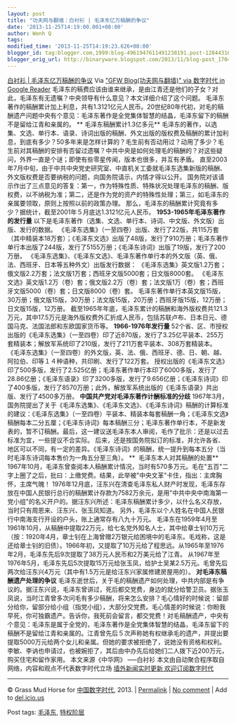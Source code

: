 ```yaml
---
layout: post
title: "功夫网与翻墙：白衬衫 | 毛泽东亿万稿酬的争议"
date: '2013-11-25T14:19:00.001+08:00'
author: Wenh Q
tags:
modified_time: '2013-11-25T14:19:23.626+08:00'
blogger_id: tag:blogger.com,1999:blog-4961947611491238191.post-1284431657312149631
blogger_orig_url: http://binaryware.blogspot.com/2013/11/blog-post_1704.html
---
```

[白衬衫 |
毛泽东亿万稿酬的争议](http://feedproxy.google.com/~r/chinagfwblog/~3/C2cNP7drIpg/)
Via ["GFW Blog(功夫网与翻墙)" via 数字时代 in Google
Reader](https://www.blogger.com/blogger.g?blogID=4961947611491238191)
毛泽东的稿费应该由谁来继承，是由江青还是他们的子女？对此，毛泽东有无遗嘱？中央领导有什么意见？本文详细介绍了这个问题。
毛泽东著作的稿酬累计加上利息，共有1.3121亿元人民币。20世纪80年代初，对毛的稿酬遗产问题中央有个意见：毛泽东著作是全党集体智慧的结晶，毛泽东留下的稿酬不是留给江青和亲属的。
** 毛泽东稿酬累计1.3亿多元**
毛泽东的著作，以选集、文选、单行本、语录、诗词出版的稿酬、外文出版的版权费及稿酬的累计加利息，到底有多少？50多年来是怎样计算的？毛生前有否动用过？动用了多少？毛生前对其稿酬的安排有否留过遗嘱？中共中央是如何处理毛的稿酬的？对这些疑问，外界一直是个谜；即使有些零星传闻，版本也很多，并互有矛盾。
直至2003年7月中旬，由于中共中央党史研究室、中直机关工委就毛泽东选集新版的稿酬、外文版权费是否要纳税的问题，向国务院请示，内情才得以公开。
国务院对该请示作出了三点意见的答复：第一，作为特殊性质、特殊状况处理毛泽东的稿酬、版权费，以不纳税为准；第二，还是作为党的资产的特殊性处理；第三，如毛泽东的亲属要领取，原则上按照以前的政策办理。
那么，毛泽东的稿酬累计究竟有多少？据统计，截至2001年５月底达1.3121亿元人民币。
**1953-1965年毛泽东著作的发行量**
以下是毛泽东著作（选集、文选、单行本、诗词、中文版、外文版）出版、发行的数据。
《毛泽东选集》（一至四卷）出版、发行了22版，共115万套（其中精装本18万套）；《毛泽东文选》出版了48版，发行了910万册；毛泽东著作单行本出版了244版，发行了5155万册；《毛泽东诗词》出版了19版，发行了200万册。
《毛泽东选集》、《毛泽东文选》、毛泽东著作单行本的外文版（英、俄、法、西班牙、日本等五种外文）出版发行数据：
《毛泽东选集》英文版1.2万套；俄文版2.2万套；法文版1万套；西班牙文版5000套；日文版8000套。
《毛泽东文选》英文版1.2万（卷）套；俄文版2.2万（卷）套；法文版1万（卷）套；西班牙文版5000（卷）套；日文版8000（卷）套。
毛泽东著作单行本英文版15版，30万册；俄文版15版，30万册；法文版15版，20万册；西班牙版15版，12万册；日文版15版，12万册。
截至1965年年底，毛泽东累计的稿酬和海外版权费共121.3万元，其中17.5万元是海外版权费外汇折成人民币，包括苏联卢布、日本日元、德国马克、法国法郎和东欧国家货币等。
**1966-1976年发行量**
52个省、区、市授权出版的《毛泽东选集》（一至四卷）印了近870版，发行了3.25亿平装本、255万套精装本；解放军系统印了210版，发行了211万套平装本、308万套精装本。
《毛泽东选集》（一至四卷）的外文版，英、法、俄、西班牙、德、日、朝、越、阿拉伯、印等１４种语种，共印刷、发行了122万套。
授权出版的《毛泽东文选》印了500多版，发行了2.525亿册；毛泽东著作单行本印了6000多版，发行了28.86亿册；《毛泽东语录》印了3200多版，发行了9.656亿册；《毛泽东诗词》印了400多版，发行了8570万册；此外，解放军系统出版的《毛泽东语录》共出版、发行了4500多万册。
**中国共产党对毛泽东著作计酬标准的分歧**
1967年3月，国务院提出了关于《毛泽东选集》、《毛泽东文选》、《毛泽东诗词》稿酬的计算标准的建议：《毛泽东选集》（一至四卷）平装本、精装本每套稿酬一角；《毛泽东文选》稿酬每本二分五厘；《毛泽东诗词》每本稿酬三分；毛泽东著作单行本，不是新发表的，暂不订稿酬。最后，这一建议送毛泽东本人审阅，毛作了批示：还是以过去标准为宜，一些提议不合实际。
后来，还是按国务院拟订的标准，并允许各省、地区可以不同，有一定的差异。《毛泽东诗词》的稿酬，统一提升到每本五分（当时毛泽东诗词每本售价为一角五分至三角）。
**  毛泽东本人对其稿酬的处置**
1967年10月，毛泽东曾查阅本人稿酬累计情况，当时有570多万元。毛在"五百"二字上圈了之后，批曰：上缴党费。结果，此举被"中央文革"卡住，指出：主席胸怀，主席气魄！
1976年12月底，汪东兴在清查毛泽东私人财产时发现，毛泽东存放在中国人民银行总行的稿酬累计存款为7582万余元，是用"中共中央中南海第一党小组"的名义开户的。据汪东兴所述：毛泽东稿酬累计多少，以什么名义存放，当时只有周恩来、汪东兴、张玉凤知道。
另外，毛泽东以个人姓名在中国人民银行中南海支行开设的户头，账上通常存有八九十万元。
毛泽东在1959年4月至1961年10月，从稿酬中提取22万元，给七名党外知名人士，其中给章士钊10万元（按：1920年4月，章士钊在上海曾赠2万银元给困境中的毛泽东。毛戏称，这是还给章士钊的旧债）。1966年初，又提取了10万元给了程思远。从1965年至1976年2月，毛泽东先后9次提取了38万元人民币和2万美元给了江青。
从1967年至1976年5月，毛泽东先后5次提取15万元给张玉凤，给护士吴某2.5万元。毛曾先后两次给汪东兴4万元（其中有1.5万元是给汪东兴家属修建房屋用的）。
**对毛泽东稿酬遗产处理的争议**
毛泽东逝世后，关于毛的稿酬遗产如何处理，中共内部是有争议的。据汪东兴说，毛泽东曾讲过，死后都交党费，身边的就分给警卫员。据张玉凤说，当时江青曾多次问毛有多少稿酬，将来怎么安排？毛心情好的时候说：留部分给你，留部分给小组（指党小组），大部分交党费。毛心情差的时候说：你盼我早死，你可独霸遗产。告诉你，我死前会留言，都交党费！对毛稿酬遗产，中央有个意见：毛泽东是属于全党的，毛泽东著作是全党集体智慧的结晶，毛泽东留下的稿酬不是留给江青和亲属的。江青曾先后５次声称她有权继承毛的遗产，并提出要提取5000万元给两个女儿和亲属。但她的要求被拒绝了，说她没有资格和权利。李敏、李讷也申请过，也被婉拒了，其后由中办先后给她们二人拨下近200万元，购买住宅和留作家用。
本文来源《中华网》
—–白衬衫
本文由自动聚合程序取自网络，内容和观点不代表数字时代立场
[墙外新闻实时更新 欢迎订阅数字时代](http://eepurl.com/mstlf)


* * * * *

© Grass Mud Horse for
[中国数字时代](http://chinadigitaltimes.net/chinese), 2013. |
[Permalink](http://chinadigitaltimes.net/chinese/2013/11/%E7%99%BD%E8%A1%AC%E8%A1%AB-%E6%AF%9B%E6%B3%BD%E4%B8%9C%E4%BA%BF%E4%B8%87%E7%A8%BF%E9%85%AC%E7%9A%84%E4%BA%89%E8%AE%AE/)
| [No
comment](http://chinadigitaltimes.net/chinese/2013/11/%E7%99%BD%E8%A1%AC%E8%A1%AB-%E6%AF%9B%E6%B3%BD%E4%B8%9C%E4%BA%BF%E4%B8%87%E7%A8%BF%E9%85%AC%E7%9A%84%E4%BA%89%E8%AE%AE/#comments)
| Add to
[del.icio.us](http://del.icio.us/post?url=http://chinadigitaltimes.net/chinese/2013/11/%E7%99%BD%E8%A1%AC%E8%A1%AB-%E6%AF%9B%E6%B3%BD%E4%B8%9C%E4%BA%BF%E4%B8%87%E7%A8%BF%E9%85%AC%E7%9A%84%E4%BA%89%E8%AE%AE/&title=%E7%99%BD%E8%A1%AC%E8%A1%AB%20%7C%20%E6%AF%9B%E6%B3%BD%E4%B8%9C%E4%BA%BF%E4%B8%87%E7%A8%BF%E9%85%AC%E7%9A%84%E4%BA%89%E8%AE%AE)

 Post tags:
[毛泽东](http://chinadigitaltimes.net/chinese/tag/%E6%AF%9B%E6%B3%BD%E4%B8%9C/?category=10466),
[特权阶层](http://chinadigitaltimes.net/chinese/tag/%E7%89%B9%E6%9D%83%E9%98%B6%E5%B1%82/?category=10466)
